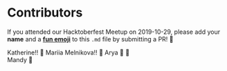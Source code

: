 # Contributors  
  
If you attended our Hacktoberfest Meetup on 2019-10-29, please add your **name** and a [**fun emoji**](https://gist.github.com/roachhd/1f029bd4b50b8a524f3c) to this `.md` file by submitting a PR! :information_desk_person:   

Katherine!! :jack_o_lantern: 
Mariia Melnikova!! :panda_face:
Arya :octopus:	:hibiscus:	
Mandy :musical_score:  